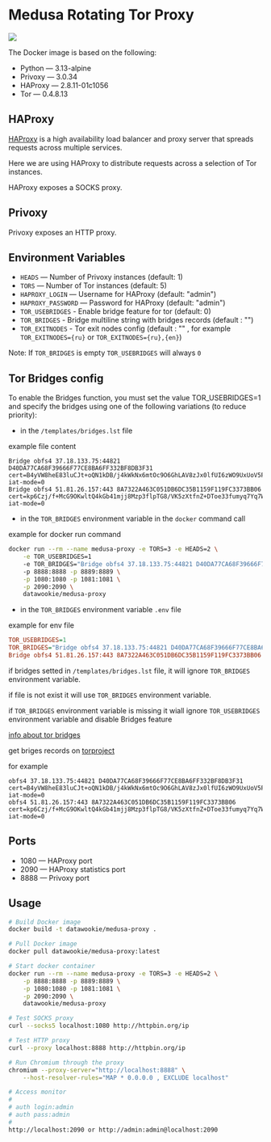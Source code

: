 # Medusa Rotating Tor Proxy

<img src="medusa-banner.webp">

The Docker image is based on the following:

- Python — 3.13-alpine
- Privoxy — 3.0.34
- HAProxy — 2.8.11-01c1056
- Tor — 0.4.8.13

## HAProxy

[HAProxy](https://www.haproxy.com/) is a high availability load balancer and proxy server that spreads requests across multiple services.

Here we are using HAProxy to distribute requests across a selection of Tor instances.

HAProxy exposes a SOCKS proxy.

## Privoxy

Privoxy exposes an HTTP proxy.

## Environment Variables

- `HEADS` — Number of Privoxy instances (default: 1)
- `TORS` — Number of Tor instances (default: 5)
- `HAPROXY_LOGIN` — Username for HAProxy (default: "admin")
- `HAPROXY_PASSWORD` — Password for HAProxy (default: "admin")
- `TOR_USEBRIDGES` - Enable bridge feature for tor (default: 0)
- `TOR_BRIDGES` - Bridge multiline string with bridges records (default : "")
- `TOR_EXITNODES` - Tor exit nodes config (default : "" , for example `TOR_EXITNODES={ru}` or `TOR_EXITNODES={ru},{en}`)


Note: If `TOR_BRIDGES` is empty `TOR_USEBRIDGES` will always `0`

## Tor Bridges config

To enable the Bridges function, you must set the value TOR_USEBRIDGES=1 and specify the bridges using one of the following variations (to reduce priority):
- in the `/templates/bridges.lst` file

example file content
```
Bridge obfs4 37.18.133.75:44821 D40DA77CA68F39666F77CE8BA6FF332BF8DB3F31 cert=B4yVW8heE83luCJt+oQN1kDB/j4kWkNx6mtOc9O6GhLAV8zJx0lfUI6zWO9UxUoV5PX/Zw iat-mode=0
Bridge obfs4 51.81.26.157:443 8A7322A463C051DB6DC35B1159F119FC3373BB06 cert=kp6Czj/f+McG9OKwltQ4kGb41mjj8Mzp3flpTG8/VK5zXtfnZ+DToe33fumyq7Yq7WnbGA iat-mode=0
```

- in the `TOR_BRIDGES` environment variable in the `docker` command call

example for docker run command
```bash
docker run --rm --name medusa-proxy -e TORS=3 -e HEADS=2 \
    -e TOR_USEBRIDGES=1
    -e TOR_BRIDGES="Bridge obfs4 37.18.133.75:44821 D40DA77CA68F39666F77CE8BA6FF332BF8DB3F31 cert=B4yVW8heE83luCJt+oQN1kDB/j4kWkNx6mtOc9O6GhLAV8zJx0lfUI6zWO9UxUoV5PX/Zw iat-mode=0,Bridge obfs4 51.81.26.157:443 8A7322A463C051DB6DC35B1159F119FC3373BB06 cert=kp6Czj/f+McG9OKwltQ4kGb41mjj8Mzp3flpTG8/VK5zXtfnZ+DToe33fumyq7Yq7WnbGA iat-mode=0"
    -p 8888:8888 -p 8889:8889 \
    -p 1080:1080 -p 1081:1081 \
    -p 2090:2090 \
    datawookie/medusa-proxy
```

- in the `TOR_BRIDGES` environment variable `.env` file

example for env file
```ini
TOR_USEBRIDGES=1
TOR_BRIDGES="Bridge obfs4 37.18.133.75:44821 D40DA77CA68F39666F77CE8BA6FF332BF8DB3F31 cert=B4yVW8heE83luCJt+oQN1kDB/j4kWkNx6mtOc9O6GhLAV8zJx0lfUI6zWO9UxUoV5PX/Zw iat-mode=0,
Bridge obfs4 51.81.26.157:443 8A7322A463C051DB6DC35B1159F119FC3373BB06 cert=kp6Czj/f+McG9OKwltQ4kGb41mjj8Mzp3flpTG8/VK5zXtfnZ+DToe33fumyq7Yq7WnbGA iat-mode=0"
```

if bridges setted in `/templates/bridges.lst` file, it will ignore `TOR_BRIDGES` environment variable.

if file is not exist it will use `TOR_BRIDGES` environment variable.

if `TOR_BRIDGES` environment variable is missing it wiall ignore `TOR_USEBRIDGES` environment variable and disable Bridges feature


[info about tor bridges](https://torproject.github.io/manual/bridges/)

get briges records on [torproject](https://bridges.torproject.org/options)

for example
```
obfs4 37.18.133.75:44821 D40DA77CA68F39666F77CE8BA6FF332BF8DB3F31 cert=B4yVW8heE83luCJt+oQN1kDB/j4kWkNx6mtOc9O6GhLAV8zJx0lfUI6zWO9UxUoV5PX/Zw iat-mode=0
obfs4 51.81.26.157:443 8A7322A463C051DB6DC35B1159F119FC3373BB06 cert=kp6Czj/f+McG9OKwltQ4kGb41mjj8Mzp3flpTG8/VK5zXtfnZ+DToe33fumyq7Yq7WnbGA iat-mode=0

```


## Ports

- 1080 — HAProxy port
- 2090 — HAProxy statistics port
- 8888 — Privoxy port

## Usage

```bash
# Build Docker image
docker build -t datawookie/medusa-proxy .

# Pull Docker image
docker pull datawookie/medusa-proxy:latest

# Start docker container
docker run --rm --name medusa-proxy -e TORS=3 -e HEADS=2 \
    -p 8888:8888 -p 8889:8889 \
    -p 1080:1080 -p 1081:1081 \
    -p 2090:2090 \
    datawookie/medusa-proxy

# Test SOCKS proxy
curl --socks5 localhost:1080 http://httpbin.org/ip

# Test HTTP proxy
curl --proxy localhost:8888 http://httpbin.org/ip

# Run Chromium through the proxy
chromium --proxy-server="http://localhost:8888" \
    --host-resolver-rules="MAP * 0.0.0.0 , EXCLUDE localhost"

# Access monitor
#
# auth login:admin
# auth pass:admin
#
http://localhost:2090 or http://admin:admin@localhost:2090
```
